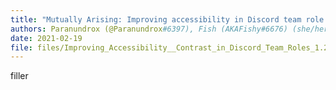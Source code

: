 ```yaml
---
title: "Mutually Arising: Improving accessibility in Discord team role color contrast"
authors: Paranundrox (@Paranundrox#6397), Fish (AKAFishy#6676) (she/her) and Nel (@the slinch, or the slug inch#7184) (he/they)
date: 2021-02-19
file: files/Improving_Accessibility__Contrast_in_Discord_Team_Roles_1.2.pdf
---
```

filler